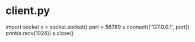 # client.py
import socket
s = socket.socket()
port = 56789
s.connect(('127.0.0.1', port))
print(s.recv(1024))
s.close()
